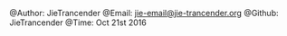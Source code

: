 
@Author: JieTrancender
@Email: jie-email@jie-trancender.org
@Github: JieTrancender
@Time: Oct 21st 2016

